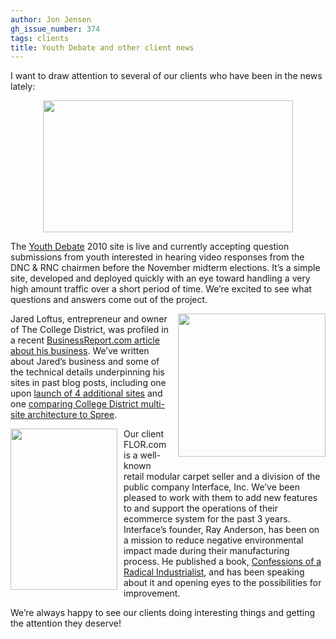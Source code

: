 ```yaml
---
author: Jon Jensen
gh_issue_number: 374
tags: clients
title: Youth Debate and other client news
---
```


I want to draw attention to several of our clients who have been in the news lately:

<a href="http://youthdebate.org/" onblur="try {parent.deselectBloggerImageGracefully();} catch(e) {}"><img alt="" border="0" id="BLOGGER_PHOTO_ID_5530254616609621874" src="/blog/2010/10/20/youth-debate-and-other-client-news/image-0.jpeg" style="display:block; margin:0px auto 10px; text-align:center;cursor:pointer; cursor:hand;width: 400px; height: 211px;"/></a>

The [Youth Debate](http://youthdebate.org/) 2010 site is live and currently accepting question submissions from youth interested in hearing video responses from the DNC & RNC chairmen before the November midterm elections. It’s a simple site, developed and deployed quickly with an eye toward handling a very high amount traffic over a short period of time. We’re excited to see what questions and answers come out of the project.

<a href="http://www.collegedistrict.com/" onblur="try {parent.deselectBloggerImageGracefully();} catch(e) {}"><img alt="" border="0" id="BLOGGER_PHOTO_ID_5530259591698379890" src="/blog/2010/10/20/youth-debate-and-other-client-news/image-1.jpeg" style="float:right; margin:0 0 10px 10px;cursor:pointer; cursor:hand;width: 236px; height: 229px;"/></a>

Jared Loftus, entrepreneur and owner of The College District, was profiled in a recent [BusinessReport.com article about his business](https://web.archive.org/web/20101027133650/http://www.businessreport.com/news/2010/oct/18/entrepreneur-jared-loftus-gnit1/). We’ve written about Jared’s business and some of the technical details underpinning his sites in past blog posts, including one upon [launch of 4 additional sites](/blog/2009/01/22/college-district-launches-4-additional) and one [comparing College District multi-site architecture to Spree](/blog/2010/05/24/spree-multi-store-architecture).

<a href="https://web.archive.org/web/20101222163503/http://us.macmillan.com/confessionsofaradicalindustrialist"><img alt="" border="0" src="/blog/2010/10/20/youth-debate-and-other-client-news/image-2.jpeg" style="float:left; margin:0 10px 10px 0; cursor:pointer; cursor:hand; width: 171px; height: 258px"/></a>

Our client FLOR.com is a well-known retail modular carpet seller and a division of the public company Interface, Inc. We’ve been pleased to work with them to add new features to and support the operations of their ecommerce system for the past 3 years. Interface’s founder, Ray Anderson, has been on a mission to reduce negative environmental impact made during their manufacturing process. He published a book, [Confessions of a Radical Industrialist](http://us.macmillan.com/confessionsofaradicalindustrialist), and has been speaking about it and opening eyes to the possibilities for improvement.

We’re always happy to see our clients doing interesting things and getting the attention they deserve!
